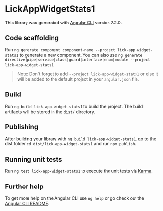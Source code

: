 # LickAppWidgetStats1

This library was generated with [Angular CLI](https://github.com/angular/angular-cli) version 7.2.0.

## Code scaffolding

Run `ng generate component component-name --project lick-app-widget-stats1` to generate a new component. You can also use `ng generate directive|pipe|service|class|guard|interface|enum|module --project lick-app-widget-stats1`.
> Note: Don't forget to add `--project lick-app-widget-stats1` or else it will be added to the default project in your `angular.json` file. 

## Build

Run `ng build lick-app-widget-stats1` to build the project. The build artifacts will be stored in the `dist/` directory.

## Publishing

After building your library with `ng build lick-app-widget-stats1`, go to the dist folder `cd dist/lick-app-widget-stats1` and run `npm publish`.

## Running unit tests

Run `ng test lick-app-widget-stats1` to execute the unit tests via [Karma](https://karma-runner.github.io).

## Further help

To get more help on the Angular CLI use `ng help` or go check out the [Angular CLI README](https://github.com/angular/angular-cli/blob/master/README.md).
